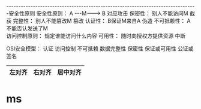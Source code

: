 -------------------------------------------------------------------------------安全性原则
安全性原则：	A  ---M--->  B		对应攻击
 保密性：		别人不能访问M   		截获
 完整性：		别人不能篡改M		篡改
 认证性：		B保证M来自A		伪造
 不可抵赖性：	A不能否认发送了M		
 访问控制原则：	规定谁能访问什么内容
 可用性：		随时向授权方提供资源		中断

OSI安全模型：
认证
访问控制
不可抵赖
数据完整性
保密性
保证或可用性
公证或签名

| 左对齐 | 右对齐 | 居中对齐 |
| :-----| ----: | :----: |

# ms
